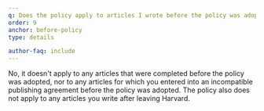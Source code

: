 ```yaml
---
q: Does the policy apply to articles I wrote before the policy was adopted?
order: 9
anchor: before-policy
type: details

author-faq: include
---
```


No, it doesn't apply to any articles that were completed before the policy was adopted, nor to any articles for which you entered into an incompatible publishing agreement before the policy was adopted. The policy also does not apply to any articles you write after leaving Harvard.
